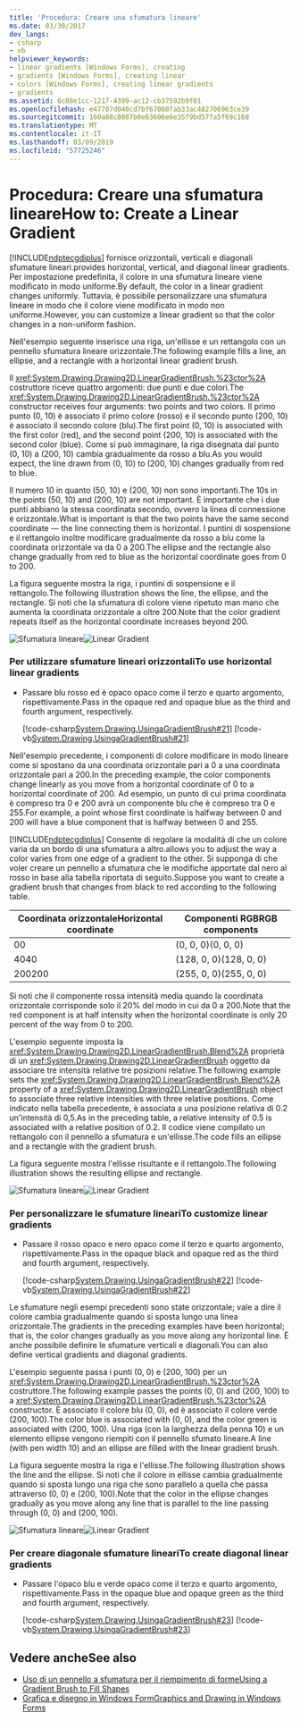 ```yaml
---
title: 'Procedura: Creare una sfumatura lineare'
ms.date: 03/30/2017
dev_langs:
- csharp
- vb
helpviewer_keywords:
- linear gradients [Windows Forms], creating
- gradients [Windows Forms], creating linear
- colors [Windows Forms], creating linear gradients
- gradients
ms.assetid: 6c88e1cc-1217-4399-ac12-cb37592b9f01
ms.openlocfilehash: e47707d040cd7bf67008fab33ac482706963ce39
ms.sourcegitcommit: 160a88c8087b0e63606e6e35f9bd57fa5f69c168
ms.translationtype: MT
ms.contentlocale: it-IT
ms.lasthandoff: 03/09/2019
ms.locfileid: "57725246"
---
```

# <a name="how-to-create-a-linear-gradient"></a><span data-ttu-id="0b8f1-102">Procedura: Creare una sfumatura lineare</span><span class="sxs-lookup"><span data-stu-id="0b8f1-102">How to: Create a Linear Gradient</span></span>
[!INCLUDE[ndptecgdiplus](../../../../includes/ndptecgdiplus-md.md)] <span data-ttu-id="0b8f1-103">fornisce orizzontali, verticali e diagonali sfumature lineari.</span><span class="sxs-lookup"><span data-stu-id="0b8f1-103">provides horizontal, vertical, and diagonal linear gradients.</span></span> <span data-ttu-id="0b8f1-104">Per impostazione predefinita, il colore in una sfumatura lineare viene modificato in modo uniforme.</span><span class="sxs-lookup"><span data-stu-id="0b8f1-104">By default, the color in a linear gradient changes uniformly.</span></span> <span data-ttu-id="0b8f1-105">Tuttavia, è possibile personalizzare una sfumatura lineare in modo che il colore viene modificato in modo non uniforme.</span><span class="sxs-lookup"><span data-stu-id="0b8f1-105">However, you can customize a linear gradient so that the color changes in a non-uniform fashion.</span></span>  
  
 <span data-ttu-id="0b8f1-106">Nell'esempio seguente inserisce una riga, un'ellisse e un rettangolo con un pennello sfumatura lineare orizzontale.</span><span class="sxs-lookup"><span data-stu-id="0b8f1-106">The following example fills a line, an ellipse, and a rectangle with a horizontal linear gradient brush.</span></span>  
  
 <span data-ttu-id="0b8f1-107">Il <xref:System.Drawing.Drawing2D.LinearGradientBrush.%23ctor%2A> costruttore riceve quattro argomenti: due punti e due colori.</span><span class="sxs-lookup"><span data-stu-id="0b8f1-107">The <xref:System.Drawing.Drawing2D.LinearGradientBrush.%23ctor%2A> constructor receives four arguments: two points and two colors.</span></span> <span data-ttu-id="0b8f1-108">Il primo punto (0, 10) è associato il primo colore (rosso) e il secondo punto (200, 10) è associato il secondo colore (blu).</span><span class="sxs-lookup"><span data-stu-id="0b8f1-108">The first point (0, 10) is associated with the first color (red), and the second point (200, 10) is associated with the second color (blue).</span></span> <span data-ttu-id="0b8f1-109">Come si può immaginare, la riga disegnata dal punto (0, 10) a (200, 10) cambia gradualmente da rosso a blu.</span><span class="sxs-lookup"><span data-stu-id="0b8f1-109">As you would expect, the line drawn from (0, 10) to (200, 10) changes gradually from red to blue.</span></span>  
  
 <span data-ttu-id="0b8f1-110">Il numero 10 in quanto (50, 10) e (200, 10) non sono importanti.</span><span class="sxs-lookup"><span data-stu-id="0b8f1-110">The 10s in the points (50, 10) and (200, 10) are not important.</span></span> <span data-ttu-id="0b8f1-111">È importante che i due punti abbiano la stessa coordinata secondo, ovvero la linea di connessione è orizzontale.</span><span class="sxs-lookup"><span data-stu-id="0b8f1-111">What is important is that the two points have the same second coordinate — the line connecting them is horizontal.</span></span> <span data-ttu-id="0b8f1-112">I puntini di sospensione e il rettangolo inoltre modificare gradualmente da rosso a blu come la coordinata orizzontale va da 0 a 200.</span><span class="sxs-lookup"><span data-stu-id="0b8f1-112">The ellipse and the rectangle also change gradually from red to blue as the horizontal coordinate goes from 0 to 200.</span></span>  
  
 <span data-ttu-id="0b8f1-113">La figura seguente mostra la riga, i puntini di sospensione e il rettangolo.</span><span class="sxs-lookup"><span data-stu-id="0b8f1-113">The following illustration shows the line, the ellipse, and the rectangle.</span></span> <span data-ttu-id="0b8f1-114">Si noti che la sfumatura di colore viene ripetuto man mano che aumenta la coordinata orizzontale a oltre 200.</span><span class="sxs-lookup"><span data-stu-id="0b8f1-114">Note that the color gradient repeats itself as the horizontal coordinate increases beyond 200.</span></span>  
  
 <span data-ttu-id="0b8f1-115">![Sfumatura lineare](./media/cslineargradient1.png "cslineargradient1")</span><span class="sxs-lookup"><span data-stu-id="0b8f1-115">![Linear Gradient](./media/cslineargradient1.png "cslineargradient1")</span></span>  
  
### <a name="to-use-horizontal-linear-gradients"></a><span data-ttu-id="0b8f1-116">Per utilizzare sfumature lineari orizzontali</span><span class="sxs-lookup"><span data-stu-id="0b8f1-116">To use horizontal linear gradients</span></span>  
  
-   <span data-ttu-id="0b8f1-117">Passare blu rosso ed è opaco opaco come il terzo e quarto argomento, rispettivamente.</span><span class="sxs-lookup"><span data-stu-id="0b8f1-117">Pass in the opaque red and opaque blue as the third and fourth argument, respectively.</span></span>  
  
     [!code-csharp[System.Drawing.UsingaGradientBrush#21](~/samples/snippets/csharp/VS_Snippets_Winforms/System.Drawing.UsingaGradientBrush/CS/Class1.cs#21)]
     [!code-vb[System.Drawing.UsingaGradientBrush#21](~/samples/snippets/visualbasic/VS_Snippets_Winforms/System.Drawing.UsingaGradientBrush/VB/Class1.vb#21)]  
  
 <span data-ttu-id="0b8f1-118">Nell'esempio precedente, i componenti di colore modificare in modo lineare come si spostano da una coordinata orizzontale pari a 0 a una coordinata orizzontale pari a 200.</span><span class="sxs-lookup"><span data-stu-id="0b8f1-118">In the preceding example, the color components change linearly as you move from a horizontal coordinate of 0 to a horizontal coordinate of 200.</span></span> <span data-ttu-id="0b8f1-119">Ad esempio, un punto di cui prima coordinata è compreso tra 0 e 200 avrà un componente blu che è compreso tra 0 e 255.</span><span class="sxs-lookup"><span data-stu-id="0b8f1-119">For example, a point whose first coordinate is halfway between 0 and 200 will have a blue component that is halfway between 0 and 255.</span></span>  
  
 [!INCLUDE[ndptecgdiplus](../../../../includes/ndptecgdiplus-md.md)] <span data-ttu-id="0b8f1-120">Consente di regolare la modalità di che un colore varia da un bordo di una sfumatura a altro.</span><span class="sxs-lookup"><span data-stu-id="0b8f1-120">allows you to adjust the way a color varies from one edge of a gradient to the other.</span></span> <span data-ttu-id="0b8f1-121">Si supponga di che voler creare un pennello a sfumatura che le modifiche apportate dal nero al rosso in base alla tabella riportata di seguito.</span><span class="sxs-lookup"><span data-stu-id="0b8f1-121">Suppose you want to create a gradient brush that changes from black to red according to the following table.</span></span>  
  
|<span data-ttu-id="0b8f1-122">Coordinata orizzontale</span><span class="sxs-lookup"><span data-stu-id="0b8f1-122">Horizontal coordinate</span></span>|<span data-ttu-id="0b8f1-123">Componenti RGB</span><span class="sxs-lookup"><span data-stu-id="0b8f1-123">RGB components</span></span>|  
|---------------------------|--------------------|  
|<span data-ttu-id="0b8f1-124">0</span><span class="sxs-lookup"><span data-stu-id="0b8f1-124">0</span></span>|<span data-ttu-id="0b8f1-125">(0, 0, 0)</span><span class="sxs-lookup"><span data-stu-id="0b8f1-125">(0, 0, 0)</span></span>|  
|<span data-ttu-id="0b8f1-126">40</span><span class="sxs-lookup"><span data-stu-id="0b8f1-126">40</span></span>|<span data-ttu-id="0b8f1-127">(128, 0, 0)</span><span class="sxs-lookup"><span data-stu-id="0b8f1-127">(128, 0, 0)</span></span>|  
|<span data-ttu-id="0b8f1-128">200</span><span class="sxs-lookup"><span data-stu-id="0b8f1-128">200</span></span>|<span data-ttu-id="0b8f1-129">(255, 0, 0)</span><span class="sxs-lookup"><span data-stu-id="0b8f1-129">(255, 0, 0)</span></span>|  
  
 <span data-ttu-id="0b8f1-130">Si noti che il componente rossa intensità media quando la coordinata orizzontale corrisponde solo il 20% del modo in cui da 0 a 200.</span><span class="sxs-lookup"><span data-stu-id="0b8f1-130">Note that the red component is at half intensity when the horizontal coordinate is only 20 percent of the way from 0 to 200.</span></span>  
  
 <span data-ttu-id="0b8f1-131">L'esempio seguente imposta la <xref:System.Drawing.Drawing2D.LinearGradientBrush.Blend%2A> proprietà di un <xref:System.Drawing.Drawing2D.LinearGradientBrush> oggetto da associare tre intensità relative tre posizioni relative.</span><span class="sxs-lookup"><span data-stu-id="0b8f1-131">The following example sets the <xref:System.Drawing.Drawing2D.LinearGradientBrush.Blend%2A> property of a <xref:System.Drawing.Drawing2D.LinearGradientBrush> object to associate three relative intensities with three relative positions.</span></span> <span data-ttu-id="0b8f1-132">Come indicato nella tabella precedente, è associata a una posizione relativa di 0.2 un'intensità di 0,5.</span><span class="sxs-lookup"><span data-stu-id="0b8f1-132">As in the preceding table, a relative intensity of 0.5 is associated with a relative position of 0.2.</span></span> <span data-ttu-id="0b8f1-133">Il codice viene compilato un rettangolo con il pennello a sfumatura e un'ellisse.</span><span class="sxs-lookup"><span data-stu-id="0b8f1-133">The code fills an ellipse and a rectangle with the gradient brush.</span></span>  
  
 <span data-ttu-id="0b8f1-134">La figura seguente mostra l'ellisse risultante e il rettangolo.</span><span class="sxs-lookup"><span data-stu-id="0b8f1-134">The following illustration shows the resulting ellipse and rectangle.</span></span>  
  
 <span data-ttu-id="0b8f1-135">![Sfumatura lineare](./media/cslineargradient2.png "cslineargradient2")</span><span class="sxs-lookup"><span data-stu-id="0b8f1-135">![Linear Gradient](./media/cslineargradient2.png "cslineargradient2")</span></span>  
  
### <a name="to-customize-linear-gradients"></a><span data-ttu-id="0b8f1-136">Per personalizzare le sfumature lineari</span><span class="sxs-lookup"><span data-stu-id="0b8f1-136">To customize linear gradients</span></span>  
  
-   <span data-ttu-id="0b8f1-137">Passare il rosso opaco e nero opaco come il terzo e quarto argomento, rispettivamente.</span><span class="sxs-lookup"><span data-stu-id="0b8f1-137">Pass in the opaque black and opaque red as the third and fourth argument, respectively.</span></span>  
  
     [!code-csharp[System.Drawing.UsingaGradientBrush#22](~/samples/snippets/csharp/VS_Snippets_Winforms/System.Drawing.UsingaGradientBrush/CS/Class1.cs#22)]
     [!code-vb[System.Drawing.UsingaGradientBrush#22](~/samples/snippets/visualbasic/VS_Snippets_Winforms/System.Drawing.UsingaGradientBrush/VB/Class1.vb#22)]  
  
 <span data-ttu-id="0b8f1-138">Le sfumature negli esempi precedenti sono state orizzontale; vale a dire il colore cambia gradualmente quando si sposta lungo una linea orizzontale.</span><span class="sxs-lookup"><span data-stu-id="0b8f1-138">The gradients in the preceding examples have been horizontal; that is, the color changes gradually as you move along any horizontal line.</span></span> <span data-ttu-id="0b8f1-139">È anche possibile definire le sfumature verticali e diagonali.</span><span class="sxs-lookup"><span data-stu-id="0b8f1-139">You can also define vertical gradients and diagonal gradients.</span></span>  
  
 <span data-ttu-id="0b8f1-140">L'esempio seguente passa i punti (0, 0) e (200, 100) per un <xref:System.Drawing.Drawing2D.LinearGradientBrush.%23ctor%2A> costruttore.</span><span class="sxs-lookup"><span data-stu-id="0b8f1-140">The following example passes the points (0, 0) and (200, 100) to a <xref:System.Drawing.Drawing2D.LinearGradientBrush.%23ctor%2A> constructor.</span></span> <span data-ttu-id="0b8f1-141">È associato il colore blu (0, 0), ed è associato il colore verde (200, 100).</span><span class="sxs-lookup"><span data-stu-id="0b8f1-141">The color blue is associated with (0, 0), and the color green is associated with (200, 100).</span></span> <span data-ttu-id="0b8f1-142">Una riga (con la larghezza della penna 10) e un elemento ellipse vengono riempiti con il pennello sfumato lineare.</span><span class="sxs-lookup"><span data-stu-id="0b8f1-142">A line (with pen width 10) and an ellipse are filled with the linear gradient brush.</span></span>  
  
 <span data-ttu-id="0b8f1-143">La figura seguente mostra la riga e l'ellisse.</span><span class="sxs-lookup"><span data-stu-id="0b8f1-143">The following illustration shows the line and the ellipse.</span></span> <span data-ttu-id="0b8f1-144">Si noti che il colore in ellisse cambia gradualmente quando si sposta lungo una riga che sono parallelo a quella che passa attraverso (0, 0) e (200, 100).</span><span class="sxs-lookup"><span data-stu-id="0b8f1-144">Note that the color in the ellipse changes gradually as you move along any line that is parallel to the line passing through (0, 0) and (200, 100).</span></span>  
  
 <span data-ttu-id="0b8f1-145">![Sfumatura lineare](./media/cslineargradient3.png "cslineargradient3")</span><span class="sxs-lookup"><span data-stu-id="0b8f1-145">![Linear Gradient](./media/cslineargradient3.png "cslineargradient3")</span></span>  
  
### <a name="to-create-diagonal-linear-gradients"></a><span data-ttu-id="0b8f1-146">Per creare diagonale sfumature lineari</span><span class="sxs-lookup"><span data-stu-id="0b8f1-146">To create diagonal linear gradients</span></span>  
  
-   <span data-ttu-id="0b8f1-147">Passare l'opaco blu e verde opaco come il terzo e quarto argomento, rispettivamente.</span><span class="sxs-lookup"><span data-stu-id="0b8f1-147">Pass in the opaque blue and opaque green as the third and fourth argument, respectively.</span></span>  
  
     [!code-csharp[System.Drawing.UsingaGradientBrush#23](~/samples/snippets/csharp/VS_Snippets_Winforms/System.Drawing.UsingaGradientBrush/CS/Class1.cs#23)]
     [!code-vb[System.Drawing.UsingaGradientBrush#23](~/samples/snippets/visualbasic/VS_Snippets_Winforms/System.Drawing.UsingaGradientBrush/VB/Class1.vb#23)]  
  
## <a name="see-also"></a><span data-ttu-id="0b8f1-148">Vedere anche</span><span class="sxs-lookup"><span data-stu-id="0b8f1-148">See also</span></span>
- [<span data-ttu-id="0b8f1-149">Uso di un pennello a sfumatura per il riempimento di forme</span><span class="sxs-lookup"><span data-stu-id="0b8f1-149">Using a Gradient Brush to Fill Shapes</span></span>](using-a-gradient-brush-to-fill-shapes.md)
- [<span data-ttu-id="0b8f1-150">Grafica e disegno in Windows Form</span><span class="sxs-lookup"><span data-stu-id="0b8f1-150">Graphics and Drawing in Windows Forms</span></span>](graphics-and-drawing-in-windows-forms.md)
